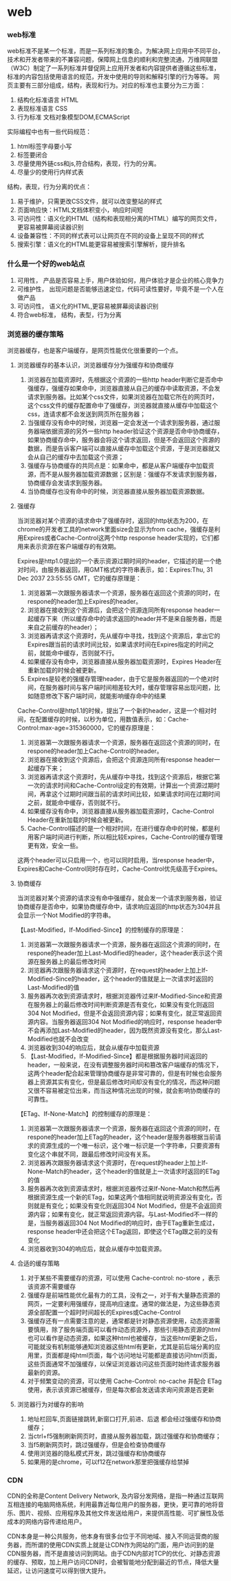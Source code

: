 # web

### web标准

web标准不是某一个标准，而是一系列标准的集合。为解决网上应用中不同平台，技术和开发者带来的不兼容问题，保障网上信息的顺利和完整流通，万维网联盟（W3C）制定了一系列标准并督促网上应用开发者和内容提供者遵循这些标准，标准的内容包括使用语言的规范，开发中使用的导则和解释引擎的行为等等。
网页主要有三部分组成，结构，表现和行为。对应的标准也主要分为三方面：

1. 结构化标准语言 HTML
2. 表现标准语言 CSS
3. 行为标准 文档对象模型DOM,ECMAScript

实际编程中也有一些代码规范：
1. html标签字母要小写
2. 标签要闭合
3. 尽量使用外链css和js,符合结构，表现，行为的分离。
4. 尽量少的使用行内样式表

结构，表现，行为分离的优点：
1. 易于维护，只需更改CSS文件，就可以改变整站的样式
2. 页面响应快：HTML文档体积变小，响应时间短
3. 可访问性：语义化的HTML（结构和表现相分离的HTML）编写的网页文件，更容易被屏幕阅读器识别
4. 设备兼容性：不同的样式表可以让网页在不同的设备上呈现不同的样式
5. 搜索引擎：语义化的HTML能更容易被搜索引擎解析，提升排名

### 什么是一个好的web站点

1. 可用性， 产品是否容易上手，用户体验如何，用户体验才是企业的核心竞争力
2. 可维护性， 出现问题是否能够迅速定位，代码可读性要好，毕竟不是一个人在做产品
3. 可访问性， 语义化的HTML,更容易被屏幕阅读器识别
4. 符合web标准， 结构，表型，行为分离


### 浏览器的缓存策略
    
浏览器缓存，也是客户端缓存，是网页性能优化很重要的一个点。

1. 浏览器缓存的基本认识，浏览器缓存分为强缓存和协商缓存
    1. 浏览器在加载资源时，先根据这个资源的一些http header判断它是否命中强缓存，强缓存如果命中，浏览器直接从自己的缓存中读取资源，不会发请求到服务器。比如某个css文件，如果浏览器在加载它所在的网页时，这个css文件的缓存配置命中了强缓存，浏览器就直接从缓存中加载这个css，连请求都不会发送到网页所在服务器；
    2. 当强缓存没有命中的时候，浏览器一定会发送一个请求到服务器，通过服务器端依据资源的另外一些http header验证这个资源是否命中协商缓存，如果协商缓存命中，服务器会将这个请求返回，但是不会返回这个资源的数据，而是告诉客户端可以直接从缓存中加载这个资源，于是浏览器就又会从自己的缓存中去加载这个资源；
    3. 强缓存与协商缓存的共同点是：如果命中，都是从客户端缓存中加载资源，而不是从服务器加载资源数据；区别是：强缓存不发请求到服务器，协商缓存会发请求到服务器。
    4. 当协商缓存也没有命中的时候，浏览器直接从服务器加载资源数据。

2. 强缓存

    当浏览器对某个资源的请求命中了强缓存时，返回的http状态为200，在chrome的开发者工具的network里面size会显示为from cache，强缓存是利用Expires或者Cache-Control这两个http response header实现的，它们都用来表示资源在客户端缓存的有效期。

    Expires是http1.0提出的一个表示资源过期时间的header，它描述的是一个绝对时间，由服务器返回，用GMT格式的字符串表示，如：Expires:Thu, 31 Dec 2037 23:55:55 GMT，它的缓存原理是：

    1. 浏览器第一次跟服务器请求一个资源，服务器在返回这个资源的同时，在respone的header加上Expires的header。
    2. 浏览器在接收到这个资源后，会把这个资源连同所有response header一起缓存下来（所以缓存命中的请求返回的header并不是来自服务器，而是来自之前缓存的header）；
    3. 浏览器再请求这个资源时，先从缓存中寻找，找到这个资源后，拿出它的Expires跟当前的请求时间比较，如果请求时间在Expires指定的时间之前，就能命中缓存，否则就不行。
    4. 如果缓存没有命中，浏览器直接从服务器加载资源时，Expires Header在重新加载的时候会被更新。
    5. Expires是较老的强缓存管理header，由于它是服务器返回的一个绝对时间，在服务器时间与客户端时间相差较大时，缓存管理容易出现问题，比如随意修改下客户端时间，就能影响缓存命中的结果

    Cache-Control是http1.1的时候，提出了一个新的header，这是一个相对时间，在配置缓存的时候，以秒为单位，用数值表示，如：Cache-Control:max-age=315360000，它的缓存原理是：

    1. 浏览器第一次跟服务器请求一个资源，服务器在返回这个资源的同时，在respone的header加上Cache-Control的header。
    2. 浏览器在接收到这个资源后，会把这个资源连同所有response header一起缓存下来；
    3. 浏览器再请求这个资源时，先从缓存中寻找，找到这个资源后，根据它第一次的请求时间和Cache-Control设定的有效期，计算出一个资源过期时间，再拿这个过期时间跟当前的请求时间比较，如果请求时间在过期时间之前，就能命中缓存，否则就不行。
    4. 如果缓存没有命中，浏览器直接从服务器加载资源时，Cache-Control Header在重新加载的时候会被更新。
    5. Cache-Control描述的是一个相对时间，在进行缓存命中的时候，都是利用客户端时间进行判断，所以相比较Expires，Cache-Control的缓存管理更有效，安全一些。

    这两个header可以只启用一个，也可以同时启用，当response header中，Expires和Cache-Control同时存在时，Cache-Control优先级高于Expires。

2. 协商缓存

    当浏览器对某个资源的请求没有命中强缓存，就会发一个请求到服务器，验证协商缓存是否命中，如果协商缓存命中，请求响应返回的http状态为304并且会显示一个Not Modified的字符串。

    【Last-Modified，If-Modified-Since】的控制缓存的原理是：

    1. 浏览器第一次跟服务器请求一个资源，服务器在返回这个资源的同时，在respone的header加上Last-Modified的header，这个header表示这个资源在服务器上的最后修改时间
    2. 浏览器再次跟服务器请求这个资源时，在request的header上加上If-Modified-Since的header，这个header的值就是上一次请求时返回的Last-Modified的值
    3. 服务器再次收到资源请求时，根据浏览器传过来If-Modified-Since和资源在服务器上的最后修改时间判断资源是否有变化，如果没有变化则返回304 Not Modified，但是不会返回资源内容；如果有变化，就正常返回资源内容。当服务器返回304 Not Modified的响应时，response header中不会再添加Last-Modified的header，因为既然资源没有变化，那么Last-Modified也就不会改变
    4. 浏览器收到304的响应后，就会从缓存中加载资源
    5. 【Last-Modified，If-Modified-Since】都是根据服务器时间返回的header，一般来说，在没有调整服务器时间和篡改客户端缓存的情况下，这两个header配合起来管理协商缓存是非常可靠的，但是有时候也会服务器上资源其实有变化，但是最后修改时间却没有变化的情况，而这种问题又很不容易被定位出来，而当这种情况出现的时候，就会影响协商缓存的可靠性。

    【ETag、If-None-Match】的控制缓存的原理是：

    1. 浏览器第一次跟服务器请求一个资源，服务器在返回这个资源的同时，在respone的header加上ETag的header，这个header是服务器根据当前请求的资源生成的一个唯一标识，这个唯一标识是一个字符串，只要资源有变化这个串就不同，跟最后修改时间没有关系。
    2. 浏览器再次跟服务器请求这个资源时，在request的header上加上If-None-Match的header，这个header的值就是上一次请求时返回的ETag的值
    3. 服务器再次收到资源请求时，根据浏览器传过来If-None-Match和然后再根据资源生成一个新的ETag，如果这两个值相同就说明资源没有变化，否则就是有变化；如果没有变化则返回304 Not Modified，但是不会返回资源内容；如果有变化，就正常返回资源内容。与Last-Modified不一样的是，当服务器返回304 Not Modified的响应时，由于ETag重新生成过，response header中还会把这个ETag返回，即使这个ETag跟之前的没有变化
    4. 浏览器收到304的响应后，就会从缓存中加载资源。

3. 合适的缓存策略
    
    1. 对于某些不需要缓存的资源，可以使用 Cache-control: no-store ，表示该资源不需要缓存
    2. 强缓存是前端性能优化最有力的工具，没有之一，对于有大量静态资源的网页，一定要利用强缓存，提高响应速度。通常的做法是，为这些静态资源全部配置一个超时时间超长的Expires或Cache-Control
    3. 强缓存还有一点需要注意的是，通常都是针对静态资源使用，动态资源需要慎用，除了服务端页面可以看作动态资源外，那些引用静态资源的html也可以看作是动态资源，如果这种html也被缓存，当这些html更新之后，可能就没有机制能够通知浏览器这些html有更新，尤其是前后端分离的应用里，页面都是纯html页面，每个访问地址可能都是直接访问html页面，这些页面通常不加强缓存，以保证浏览器访问这些页面时始终请求服务器最新的资源。
    4. 对于频繁变动的资源，可以使用 Cache-Control: no-cache 并配合 ETag 使用，表示该资源已被缓存，但是每次都会发送请求询问资源是否更新

4. 浏览器行为对缓存的影响
    1. 地址栏回车,页面链接跳转,新窗口打开,前进、后退 都会经过强缓存和协商缓存；
    2. 当ctrl+f5强制刷新网页时，直接从服务器加载，跳过强缓存和协商缓存；
    3. 当f5刷新网页时，跳过强缓存，但是会检查协商缓存
    4. 使用浏览器的隐私模式开发，跳过强缓存和协商缓存
    5. 如果用的是chrome，可以f12在network那里把强缓存给禁掉

### CDN

CDN的全称是Content Delivery Network, 及内容分发网络，是指一种通过互联网互相连接的电脑网络系统，利用最靠近每位用户的服务器，更快，更可靠的地将音乐、图片、视频、应用程序及其他文件发送给用户，来提供高性能、可扩展性及低成本的网络内容传递给用户。

CDN本身是一种公共服务，他本身有很多台位于不同地域、接入不同运营商的服务器，而所谓的使用CDN实质上就是让CDN作为网站的门面，用户访问到的是CDN服务器，而不是直接访问到网站。由于CDN内部对TCP的优化、对静态资源的缓存、预取，加上用户访问CDN时，会被智能地分配到最近的节点，降低大量延迟，让访问速度可以得到很大提升。